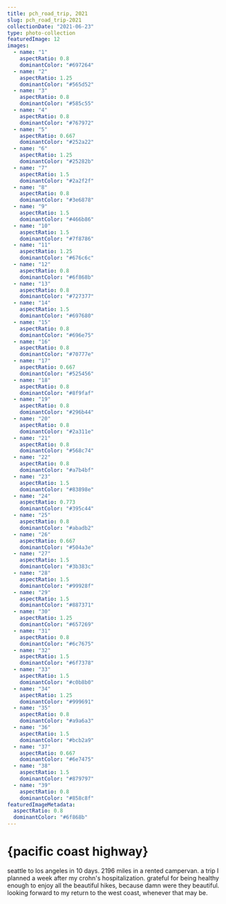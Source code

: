 ```yaml
---
title: pch_road_trip, 2021
slug: pch_road_trip-2021
collectionDate: "2021-06-23"
type: photo-collection
featuredImage: 12
images:
  - name: "1"
    aspectRatio: 0.8
    dominantColor: "#697264"
  - name: "2"
    aspectRatio: 1.25
    dominantColor: "#565d52"
  - name: "3"
    aspectRatio: 0.8
    dominantColor: "#585c55"
  - name: "4"
    aspectRatio: 0.8
    dominantColor: "#767972"
  - name: "5"
    aspectRatio: 0.667
    dominantColor: "#252a22"
  - name: "6"
    aspectRatio: 1.25
    dominantColor: "#25282b"
  - name: "7"
    aspectRatio: 1.5
    dominantColor: "#2a2f2f"
  - name: "8"
    aspectRatio: 0.8
    dominantColor: "#3e6878"
  - name: "9"
    aspectRatio: 1.5
    dominantColor: "#466b86"
  - name: "10"
    aspectRatio: 1.5
    dominantColor: "#7f8786"
  - name: "11"
    aspectRatio: 1.25
    dominantColor: "#676c6c"
  - name: "12"
    aspectRatio: 0.8
    dominantColor: "#6f868b"
  - name: "13"
    aspectRatio: 0.8
    dominantColor: "#727377"
  - name: "14"
    aspectRatio: 1.5
    dominantColor: "#697680"
  - name: "15"
    aspectRatio: 0.8
    dominantColor: "#696e75"
  - name: "16"
    aspectRatio: 0.8
    dominantColor: "#70777e"
  - name: "17"
    aspectRatio: 0.667
    dominantColor: "#525456"
  - name: "18"
    aspectRatio: 0.8
    dominantColor: "#8f9faf"
  - name: "19"
    aspectRatio: 0.8
    dominantColor: "#296b44"
  - name: "20"
    aspectRatio: 0.8
    dominantColor: "#2a311e"
  - name: "21"
    aspectRatio: 0.8
    dominantColor: "#568c74"
  - name: "22"
    aspectRatio: 0.8
    dominantColor: "#a7b4bf"
  - name: "23"
    aspectRatio: 1.5
    dominantColor: "#83898e"
  - name: "24"
    aspectRatio: 0.773
    dominantColor: "#395c44"
  - name: "25"
    aspectRatio: 0.8
    dominantColor: "#abadb2"
  - name: "26"
    aspectRatio: 0.667
    dominantColor: "#504a3e"
  - name: "27"
    aspectRatio: 1.5
    dominantColor: "#3b383c"
  - name: "28"
    aspectRatio: 1.5
    dominantColor: "#99928f"
  - name: "29"
    aspectRatio: 1.5
    dominantColor: "#887371"
  - name: "30"
    aspectRatio: 1.25
    dominantColor: "#657269"
  - name: "31"
    aspectRatio: 0.8
    dominantColor: "#6c7675"
  - name: "32"
    aspectRatio: 1.5
    dominantColor: "#6f7378"
  - name: "33"
    aspectRatio: 1.5
    dominantColor: "#c0b8b0"
  - name: "34"
    aspectRatio: 1.25
    dominantColor: "#999691"
  - name: "35"
    aspectRatio: 0.8
    dominantColor: "#a9a6a3"
  - name: "36"
    aspectRatio: 1.5
    dominantColor: "#bcb2a9"
  - name: "37"
    aspectRatio: 0.667
    dominantColor: "#6e7475"
  - name: "38"
    aspectRatio: 1.5
    dominantColor: "#879797"
  - name: "39"
    aspectRatio: 0.8
    dominantColor: "#858c8f"
featuredImageMetadata:
  aspectRatio: 0.8
  dominantColor: "#6f868b"
---
```


# {pacific coast highway}

seattle to los angeles in 10 days. 2196 miles in a rented campervan. a trip I planned a week after my crohn's hospitalization. grateful for being healthy enough to enjoy all the beautiful hikes, because damn were they beautiful. looking forward to my return to the west coast, whenever that may be.

